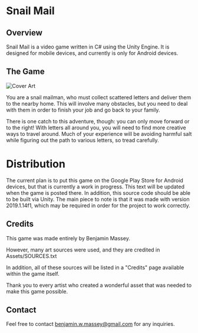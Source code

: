 # Snail Mail

## Overview

Snail Mail is a video game written in C# using the Unity Engine.
It is designed for mobile devices, and currently is only for
Android devices.

## The Game

![Cover Art](https://i.imgur.com/gr9MSsI.png)

You are a snail mailman, who must collect scattered letters and deliver them
to the nearby home. This will involve many obstacles, but you need to deal
with them in order to finish your job and go back to your family.

There is one catch to this adventure, though: you can only move forward or
to the right! With letters all around you, you will need to find more creative
ways to travel around. Much of your experience will be avoiding harmful salt
while figuring out the path to various letters, so tread carefully.

# Distribution

The current plan is to put this game on the Google Play Store for Android devices,
but that is currently a work in progress. This text will be updated when the
game is posted there. In addition, this source code should be able to be built
via Unity. The main piece to note is that it was made with version 2019.1.14f1,
which may be required in order for the project to work correctly.

## Credits

This game was made entirely by Benjamin Massey.

However, many art sources were used, and they are credited in Assets/SOURCES.txt

In addition, all of these sources will be listed in a "Credits" page available
within the game itself.

Thank you to every artist who created a wonderful asset that was needed to make
this game possible.

## Contact

Feel free to contact benjamin.w.massey@gmail.com for any inquiries.